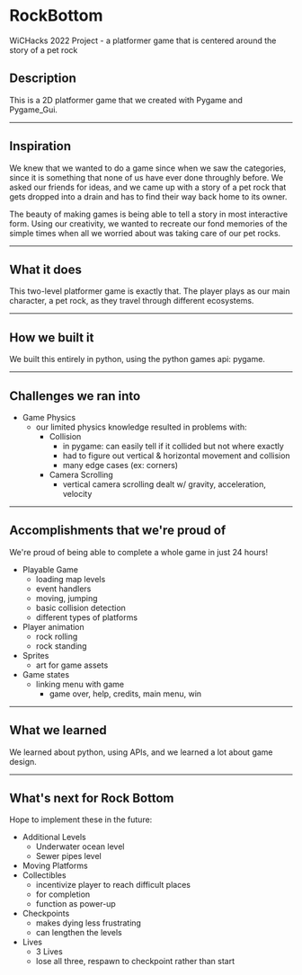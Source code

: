 # RockBottom
WiCHacks 2022 Project - a platformer game that is centered around the story of a pet rock

## Description
This is a 2D platformer game that we created with Pygame and Pygame_Gui.

--- 

## Inspiration
We knew that we wanted to do a game since when we saw the categories, since it is something that none of us have ever done throughly before. 
We asked our friends for ideas, and we came up with a story of a pet rock that gets dropped into a drain and has to find their way back home 
to its owner. 

The beauty of making games is being able to tell a story in most interactive form. Using our creativity, we wanted to recreate our fond memories 
of the simple times when all we worried about was taking care of our pet rocks.

--- 

## What it does
This two-level platformer game is exactly that. The player plays as our main character, a pet rock, as they travel through different ecosystems. 

--- 

## How we built it
We built this entirely in python, using the python games api: pygame. 

--- 

## Challenges we ran into
- Game Physics
  - our limited physics knowledge resulted in problems with:
    - Collision
      - in pygame: can easily tell if it collided but not where exactly 
      - had to figure out vertical & horizontal movement and collision 
      - many edge cases (ex: corners)
    - Camera Scrolling 
      - vertical camera scrolling dealt w/ gravity, acceleration, velocity 

--- 

## Accomplishments that we're proud of
We're proud of being able to complete a whole game in just 24 hours!
- Playable Game
  - loading map levels
  - event handlers 
  - moving, jumping 
  - basic collision detection
  - different types of platforms
- Player animation 
  - rock rolling 
  - rock standing  
- Sprites 
  - art for game assets
- Game states
  - linking menu with game
    - game over, help, credits, main menu, win

--- 

## What we learned
We learned about python, using APIs, and we learned a lot about game design. 

--- 

## What's next for Rock Bottom
Hope to implement these in the future:
- Additional Levels
  - Underwater ocean level 
  - Sewer pipes level 
- Moving Platforms
- Collectibles
  - incentivize player to reach difficult places
  - for completion 
  - function as power-up
- Checkpoints 
  - makes dying less frustrating 
  - can lengthen the levels 
- Lives
  - 3 Lives 
  - lose all three, respawn to checkpoint rather than start


